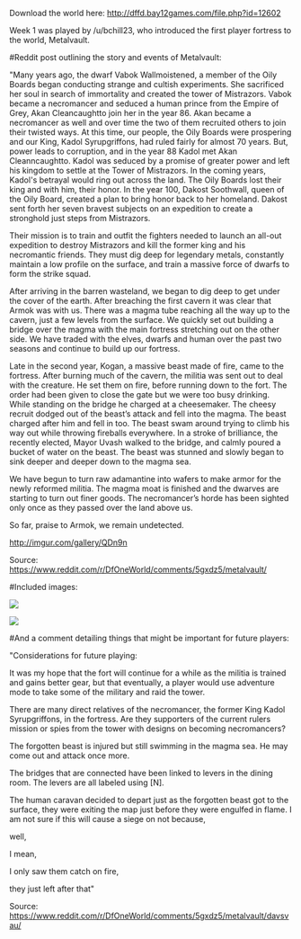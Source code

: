 Download the world here: http://dffd.bay12games.com/file.php?id=12602

Week 1 was played by /u/bchill23, who introduced the first player fortress to the world, Metalvault.

#Reddit post outlining the story and events of Metalvault:

"Many years ago, the dwarf Vabok Wallmoistened, a member of the Oily Boards began conducting strange and cultish experiments. She sacrificed her soul in search of immortality and created the tower of Mistrazors. Vabok became a necromancer and seduced a human prince from the Empire of Grey, Akan Cleancaughtto join her in the year 86. Akan became a necromancer as well and over time the two of them recruited others to join their twisted ways. At this time, our people, the Oily Boards were prospering and our King, Kadol Syrupgriffons, had ruled fairly for almost 70 years. But, power leads to corruption, and in the year 88 Kadol met Akan Cleanncaughtto. Kadol was seduced by a promise of greater power and left his kingdom to settle at the Tower of Mistrazors. In the coming years, Kadol's betrayal would ring out across the land. The Oily Boards lost their king and with him, their honor. In the year 100, Dakost Soothwall, queen of the Oily Board, created a plan to bring honor back to her homeland. Dakost sent forth her seven bravest subjects on an expedition to create a stronghold just steps from Mistrazors.

Their mission is to train and outfit the fighters needed to launch an all-out expedition to destroy Mistrazors and kill the former king and his necromantic friends. They must dig deep for legendary metals, constantly maintain a low profile on the surface, and train a massive force of dwarfs to form the strike squad.

After arriving in the barren wasteland, we began to dig deep to get under the cover of the earth. After breaching the first cavern it was clear that Armok was with us. There was a magma tube reaching all the way up to the cavern, just a few levels from the surface. We quickly set out building a bridge over the magma with the main fortress stretching out on the other side. We have traded with the elves, dwarfs and human over the past two seasons and continue to build up our fortress.

Late in the second year, Kogan, a massive beast made of fire, came to the fortress. After burning much of the cavern, the militia was sent out to deal with the creature. He set them on fire, before running down to the fort. The order had been given to close the gate but we were too busy drinking. While standing on the bridge he charged at a cheesemaker. The cheesy recruit dodged out of the beast’s attack and fell into the magma. The beast charged after him and fell in too. The beast swam around trying to climb his way out while throwing fireballs everywhere. In a stroke of brilliance, the recently elected, Mayor Uvash walked to the bridge, and calmly poured a bucket of water on the beast. The beast was stunned and slowly began to sink deeper and deeper down to the magma sea.

We have begun to turn raw adamantine into wafers to make armor for the newly reformed militia. The magma moat is finished and the dwarves are starting to turn out finer goods. The necromancer’s horde has been sighted only once as they passed over the land above us.

So far, praise to Armok, we remain undetected.

http://imgur.com/gallery/QDn9n

Source: https://www.reddit.com/r/DfOneWorld/comments/5gxdz5/metalvault/

#Included images:

![](http://i.imgur.com/tjQzvg3.jpg)

![](http://i.imgur.com/va8JmM5.jpg)

#And a comment detailing things that might be important for future players:

"Considerations for future playing:

It was my hope that the fort will continue for a while as the militia is trained and gains better gear, but that eventually, a player would use adventure mode to take some of the military and raid the tower.

There are many direct relatives of the necromancer, the former King Kadol Syrupgriffons, in the fortress. Are they supporters of the current rulers mission or spies from the tower with designs on becoming necromancers?

The forgotten beast is injured but still swimming in the magma sea. He may come out and attack once more.

The bridges that are connected have been linked to levers in the dining room. The levers are all labeled using [N].

The human caravan decided to depart just as the forgotten beast got to the surface, they were exiting the map just before they were engulfed in flame. I am not sure if this will cause a siege on not because,

well,

I mean,

I only saw them catch on fire,

they just left after that"

Source: https://www.reddit.com/r/DfOneWorld/comments/5gxdz5/metalvault/davsvau/
